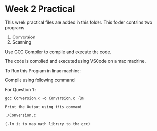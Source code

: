 # Week 2 Practical

This week practical files are added in this folder.
This folder contains two programs 

1. Conversion
2. Scanning

Use GCC Compiler to compile and execute the code.

The code is complied and executed using VSCode on a mac machine.

To Run this Program in linux machine:

Compile using following command

For Question 1 :

    gcc Conversion.c -o Conversion.c -lm

    Print the Output using this command

    ./Conversion.c

    (-lm is to map math library to the gcc)